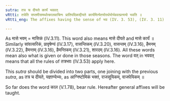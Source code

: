 ```yaml
---
sutra: तत्र च दीयते कार्यं भववत्
vRtti: तत्रेति सप्तमीसमर्थात्कालवाचिनः प्रातिपदिकाद्दीयते कार्यमित्येतयोरर्थयोर्भववत्प्रत्ययो भवति ॥
vRtti_eng: The affixes having the sense of भव (IV. 3. 53), (IV. 3. 11) come after a time-denoting word, in the sense of 'what is given in that, and what is done in that'.

---
```

As मासे भवम् = मासिकं (IV.3.11). This word also means मासे दीयते and मासे कार्यं ॥ Similarly सांवत्सरिकं, प्रावृषेण्यं (IV.3.17), वासन्तिकम् (IV.3.20), वासन्तम् (IV.3.16), हैमनम् (IV.3.22), हैमन्तम् (IV.3.16), हैमन्तिकम् (IV.3.21), शारदम् (IV.3.16). All these words mean also what is given or done in those seasons. The word वत् in भववत् means that all the rules of तत्रभवः (IV.3.53) apply here.

This _sutra_ should be divided into two parts, one joining with the previous _sutra_, as तत्र च दीयते, यज्ञाण्येभ्यः, as आग्निष्टोमिकं भक्तं, राजसूयिकम्, वाजपेयिकम् ॥

So far does the word काल (V.1.78), bear rule. Hereafter general affixes will be taught.